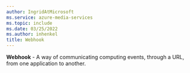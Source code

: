 ```yaml
---
author: IngridAtMicrosoft
ms.service: azure-media-services
ms.topic: include
ms.date: 03/25/2022
ms.author: inhenkel
title: Webhook
---
```


**Webhook** - A way of communicating computing events, through a URL, from one application to another.
